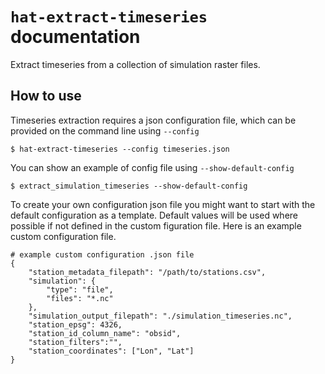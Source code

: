 `hat-extract-timeseries` documentation
===============================

Extract timeseries from a collection of simulation raster files.

How to use
-----
Timeseries extraction requires a json configuration file, which can be provided on the command line using `--config`

    $ hat-extract-timeseries --config timeseries.json

You can show an example of config file using `--show-default-config`

    $ extract_simulation_timeseries --show-default-config

To create your own configuration json file you might want to start with the default configuration as a template. Default values will be used where possible if not defined in the custom figuration file. Here is an example custom configuration file.

    # example custom configuration .json file
    {
        "station_metadata_filepath": "/path/to/stations.csv",
        "simulation": {
            "type": "file",
            "files": "*.nc"
        },
        "simulation_output_filepath": "./simulation_timeseries.nc",
        "station_epsg": 4326,
        "station_id_column_name": "obsid",
        "station_filters":"",
        "station_coordinates": ["Lon", "Lat"]
    }
